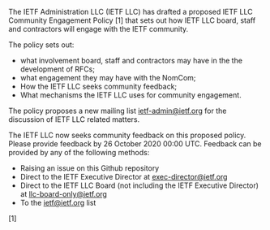 The IETF Administration LLC (IETF LLC) has drafted a proposed IETF LLC Community Engagement Policy [1] that sets out how IETF LLC board, staff and contractors will engage with the IETF community.  

The policy sets out: 
* what involvement board, staff and contractors may have in the the development of RFCs;
* what engagement they may have with the NomCom; 
* How the IETF LLC seeks community feedback;
* What mechanisms the IETF LLC uses for community engagement.

The policy proposes a new mailing list ietf-admin@ietf.org for the discussion of IETF LLC related matters.

The IETF LLC now seeks community feedback on this proposed policy.  Please provide feedback by 26 October 2020 00:00 UTC.  Feedback can be provided by any of the following methods:

* Raising an issue on this Github repository
* Direct to the IETF Executive Director at exec-director@ietf.org
* Direct to the IETF LLC Board (not including the IETF Executive Director) at llc-board-only@ietf.org
* To the ietf@ietf.org list

[1] 
